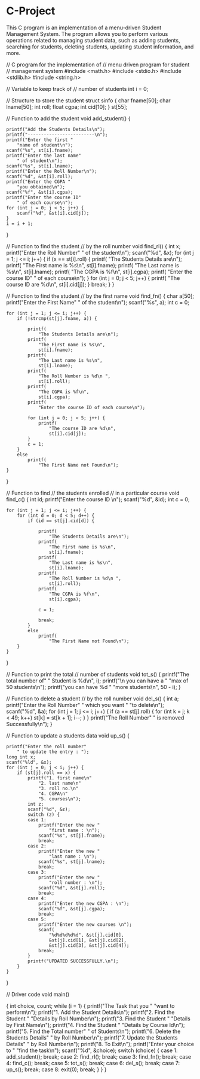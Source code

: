 # C-Project
This C program is an implementation of a menu-driven Student Management System. The program allows you to perform various operations related to managing student data, such as adding students, searching for students, deleting students, updating student information, and more.

// C program for the implementation of
// menu driven program for student
// management system
#include <math.h>
#include <stdio.h>
#include <stdlib.h>
#include <string.h>

// Variable to keep track of
// number of students
int i = 0;

// Structure to store the student
struct sinfo {
	char fname[50];
	char lname[50];
	int roll;
	float cgpa;
	int cid[10];
} st[55];

// Function to add the student
void add_student()
{

	printf("Add the Students Details\n");
	printf("-------------------------\n");
	printf("Enter the first "
		"name of student\n");
	scanf("%s", st[i].fname);
	printf("Enter the last name"
		" of student\n");
	scanf("%s", st[i].lname);
	printf("Enter the Roll Number\n");
	scanf("%d", &st[i].roll);
	printf("Enter the CGPA "
		"you obtained\n");
	scanf("%f", &st[i].cgpa);
	printf("Enter the course ID"
		" of each course\n");
	for (int j = 0; j < 5; j++) {
		scanf("%d", &st[i].cid[j]);
	}
	i = i + 1;
}

// Function to find the student
// by the roll number
void find_rl()
{
	int x;
	printf("Enter the Roll Number"
		" of the student\n");
	scanf("%d", &x);
	for (int j = 1; j <= i; j++) {
		if (x == st[i].roll) {
			printf(
				"The Students Details are\n");
			printf(
				"The First name is %s\n",
				st[i].fname);
			printf(
				"The Last name is %s\n",
				st[i].lname);
			printf(
				"The CGPA is %f\n",
				st[i].cgpa);
			printf(
				"Enter the course ID"
				" of each course\n");
		}
		for (int j = 0; j < 5; j++) {
			printf(
				"The course ID are %d\n",
				st[i].cid[j]);
		}
		break;
	}
}

// Function to find the student
// by the first name
void find_fn()
{
	char a[50];
	printf("Enter the First Name"
		" of the student\n");
	scanf("%s", a);
	int c = 0;

	for (int j = 1; j <= i; j++) {
		if (!strcmp(st[j].fname, a)) {

			printf(
				"The Students Details are\n");
			printf(
				"The First name is %s\n",
				st[i].fname);
			printf(
				"The Last name is %s\n",
				st[i].lname);
			printf(
				"The Roll Number is %d\n ",
				st[i].roll);
			printf(
				"The CGPA is %f\n",
				st[i].cgpa);
			printf(
				"Enter the course ID of each course\n");

			for (int j = 0; j < 5; j++) {
				printf(
					"The course ID are %d\n",
					st[i].cid[j]);
			}
			c = 1;
		}
		else
			printf(
				"The First Name not Found\n");
	}
}

// Function to find
// the students enrolled
// in a particular course
void find_c()
{
	int id;
	printf("Enter the course ID \n");
	scanf("%d", &id);
	int c = 0;

	for (int j = 1; j <= i; j++) {
		for (int d = 0; d < 5; d++) {
			if (id == st[j].cid[d]) {

				printf(
					"The Students Details are\n");
				printf(
					"The First name is %s\n",
					st[i].fname);
				printf(
					"The Last name is %s\n",
					st[i].lname);
				printf(
					"The Roll Number is %d\n ",
					st[i].roll);
				printf(
					"The CGPA is %f\n",
					st[i].cgpa);

				c = 1;

				break;
			}
			else
				printf(
					"The First Name not Found\n");
		}
	}
}

// Function to print the total
// number of students
void tot_s()
{
	printf("The total number of"
		" Student is %d\n",
		i);
	printf("\n you can have a "
		"max of 50 students\n");
	printf("you can have %d "
		"more students\n",
		50 - i);
}

// Function to delete a student
// by the roll number
void del_s()
{
	int a;
	printf("Enter the Roll Number"
		" which you want "
		"to delete\n");
	scanf("%d", &a);
	for (int j = 1; j <= i; j++) {
		if (a == st[j].roll) {
			for (int k = j; k < 49; k++)
				st[k] = st[k + 1];
			i--;
		}
	}
	printf("The Roll Number"
		" is removed Successfully\n");
}

// Function to update a students data
void up_s()
{

	printf("Enter the roll number"
		" to update the entry : ");
	long int x;
	scanf("%ld", &x);
	for (int j = 0; j < i; j++) {
		if (st[j].roll == x) {
			printf("1. first name\n"
				"2. last name\n"
				"3. roll no.\n"
				"4. CGPA\n"
				"5. courses\n");
			int z;
			scanf("%d", &z);
			switch (z) {
			case 1:
				printf("Enter the new "
					"first name : \n");
				scanf("%s", st[j].fname);
				break;
			case 2:
				printf("Enter the new "
					"last name : \n");
				scanf("%s", st[j].lname);
				break;
			case 3:
				printf("Enter the new "
					"roll number : \n");
				scanf("%d", &st[j].roll);
				break;
			case 4:
				printf("Enter the new CGPA : \n");
				scanf("%f", &st[j].cgpa);
				break;
			case 5:
				printf("Enter the new courses \n");
				scanf(
					"%d%d%d%d%d", &st[j].cid[0],
					&st[j].cid[1], &st[j].cid[2],
					&st[j].cid[3], &st[j].cid[4]);
				break;
			}
			printf("UPDATED SUCCESSFULLY.\n");
		}
	}
}

// Driver code
void main()

{
	int choice, count;
	while (i = 1) {
		printf("The Task that you "
			"want to perform\n");
		printf("1. Add the Student Details\n");
		printf("2. Find the Student "
			"Details by Roll Number\n");
		printf("3. Find the Student "
			"Details by First Name\n");
		printf("4. Find the Student "
			"Details by Course Id\n");
		printf("5. Find the Total number"
			" of Students\n");
		printf("6. Delete the Students Details"
			" by Roll Number\n");
		printf("7. Update the Students Details"
			" by Roll Number\n");
		printf("8. To Exit\n");
		printf("Enter your choice to "
			"find the task\n");
		scanf("%d", &choice);
		switch (choice) {
		case 1:
			add_student();
			break;
		case 2:
			find_rl();
			break;
		case 3:
			find_fn();
			break;
		case 4:
			find_c();
			break;
		case 5:
			tot_s();
			break;
		case 6:
			del_s();
			break;
		case 7:
			up_s();
			break;
		case 8:
			exit(0);
			break;
		}
	}
}

